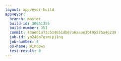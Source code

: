 ```yaml
---
layout: appveyor-build
appveyor:
  branch: master
  build-id: 30651355
  build-number: 351
  commit: 43ae01a73c514651db67a6aaae3bf9557ba46239
  job-id: yb248o7gsmipj1nq
  job-number: 4
  os-name: Windows
  test-result: 0
---
```

